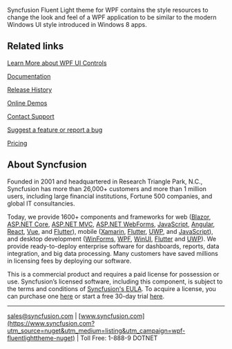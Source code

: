 Syncfusion Fluent Light theme for WPF contains the style resources to change the look and feel of a WPF application to be similar to the modern Windows UI style introduced in Windows 8 apps.

## Related links
[Learn More about WPF UI Controls](https://www.syncfusion.com/wpf-controls?utm_source=nuget&utm_medium=listing&utm_campaign=wpf-fluentlighttheme-nuget)

[Documentation](https://help.syncfusion.com/wpf/themes/getting-started?utm_source=nuget&utm_medium=listing&utm_campaign=wpf-fluentlighttheme-nuget)

[Release History](https://help.syncfusion.com/wpf/release-notes/v19.4.0.56?utm_source=nuget&utm_medium=listing&utm_campaign=wpf-fluentlighttheme-nuget)

[Online Demos](https://github.com/syncfusion/wpf-demos?utm_source=nuget&utm_medium=listing&utm_campaign=wpf-fluentlighttheme-nuget)

[Contact Support](https://www.syncfusion.com/support/directtrac/incidents/newincident/?utm_source=nuget&utm_medium=listing&utm_campaign=wpf-fluentlighttheme-nuget)

[Suggest a feature or report a bug](https://www.syncfusion.com/feedback/wpf?utm_source=nuget&utm_medium=listing&utm_campaign=wpf-fluentlighttheme-nuget)

[Pricing](https://www.syncfusion.com/sales/products/wpf?utm_source=nuget&utm_medium=listing&utm_campaign=wpf-fluentlighttheme-nuget)

## About Syncfusion
Founded in 2001 and headquartered in Research Triangle Park, N.C., Syncfusion has more than 26,000+ customers and more than 1 million users, including large financial institutions, Fortune 500 companies, and global IT consultancies.

Today, we provide 1600+ components and frameworks for web ([Blazor](https://www.syncfusion.com/blazor-components?utm_source=nuget&utm_medium=listing&utm_campaign=wpf-fluentlighttheme-nuget), [ASP.NET Core](https://www.syncfusion.com/aspnet-core-ui-controls?utm_source=nuget&utm_medium=listing&utm_campaign=wpf-fluentlighttheme-nuget), [ASP.NET MVC](https://www.syncfusion.com/aspnet-mvc-ui-controls?utm_source=nuget&utm_medium=listing&utm_campaign=wpf-fluentlighttheme-nuget), [ASP.NET WebForms](https://www.syncfusion.com/jquery/aspnet-webforms-ui-controls?utm_source=nuget&utm_medium=listing&utm_campaign=wpf-fluentlighttheme-nuget), [JavaScript](https://www.syncfusion.com/javascript-ui-controls?utm_source=nuget&utm_medium=listing&utm_campaign=wpf-fluentlighttheme-nuget), [Angular](https://www.syncfusion.com/angular-ui-components?utm_source=nuget&utm_medium=listing&utm_campaign=wpf-fluentlighttheme-nuget), [React](https://www.syncfusion.com/react-ui-components?utm_source=nuget&utm_medium=listing&utm_campaign=wpf-fluentlighttheme-nuget), [Vue](https://www.syncfusion.com/vue-ui-components?utm_source=nuget&utm_medium=listing&utm_campaign=wpf-fluentlighttheme-nuget), and [Flutter](https://www.syncfusion.com/flutter-widgets?utm_source=nuget&utm_medium=listing&utm_campaign=wpf-fluentlighttheme-nuget)), mobile ([Xamarin](https://www.syncfusion.com/xamarin-ui-controls?utm_source=nuget&utm_medium=listing&utm_campaign=wpf-fluentlighttheme-nuget), [Flutter](https://www.syncfusion.com/flutter-widgets?utm_source=nuget&utm_medium=listing&utm_campaign=wpf-fluentlighttheme-nuget), [UWP](https://www.syncfusion.com/uwp-ui-controls?utm_source=nuget&utm_medium=listing&utm_campaign=wpf-fluentlighttheme-nuget), and [JavaScript](https://www.syncfusion.com/javascript-ui-controls?utm_source=nuget&utm_medium=listing&utm_campaign=wpf-fluentlighttheme-nuget)), and desktop development ([WinForms](https://www.syncfusion.com/winforms-ui-controls?utm_source=nuget&utm_medium=listing&utm_campaign=wpf-fluentlighttheme-nuget), [WPF](https://www.syncfusion.com/wpf-ui-controls?utm_source=nuget&utm_medium=listing&utm_campaign=wpf-fluentlighttheme-nuget), [WinUI](https://www.syncfusion.com/winui-controls?utm_source=nuget&utm_medium=listing&utm_campaign=wpf-fluentlighttheme-nuget), [Flutter](https://www.syncfusion.com/flutter-widgets?utm_source=nuget&utm_medium=listing&utm_campaign=wpf-fluentlighttheme-nuget) and [UWP](https://www.syncfusion.com/uwp-ui-controls?utm_source=nuget&utm_medium=listing&utm_campaign=wpf-fluentlighttheme-nuget)). We provide ready-to-deploy enterprise software for dashboards, reports, data integration, and big data processing. Many customers have saved millions in licensing fees by deploying our software.


This is a commercial product and requires a paid license for possession or use. Syncfusion’s licensed software, including this component, is subject to the terms and conditions of [Syncfusion's EULA](https://www.syncfusion.com/eula/es/?utm_source=nuget&utm_medium=listing&utm_campaign=wpf-fluentlighttheme-nuget). To acquire a license, you can purchase one [here]( https://www.syncfusion.com/sales/products?utm_source=nuget&utm_medium=listing&utm_campaign=wpf-fluentlighttheme-nuget) or start a free 30-day trial [here](https://www.syncfusion.com/account/manage-trials/start-trials?utm_source=nuget&utm_medium=listing&utm_campaign=wpf-fluentlighttheme-nuget).

___

[sales@syncfusion.com](mailto:sales@syncfusion.com?Subject=Syncfusion%20FluentLight%20WPF-%20NuGet) | [www.syncfusion.com](https://www.syncfusion.com?utm_source=nuget&utm_medium=listing&utm_campaign=wpf-fluentlighttheme-nuget) | Toll Free: 1-888-9 DOTNET


